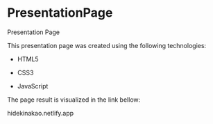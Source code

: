 # PresentationPage
Presentation Page

This presentation page was created using the following technologies:

- HTML5

- CSS3

- JavaScript

The page result is visualized in the link bellow:

hidekinakao.netlify.app
